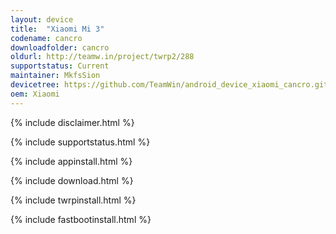 ```yaml
---
layout: device
title:  "Xiaomi Mi 3"
codename: cancro
downloadfolder: cancro
oldurl: http://teamw.in/project/twrp2/288
supportstatus: Current
maintainer: MkfsSion
devicetree: https://github.com/TeamWin/android_device_xiaomi_cancro.git
oem: Xiaomi
---
```


{% include disclaimer.html %}

{% include supportstatus.html %}

{% include appinstall.html %}

{% include download.html %}

{% include twrpinstall.html %}

{% include fastbootinstall.html %}
